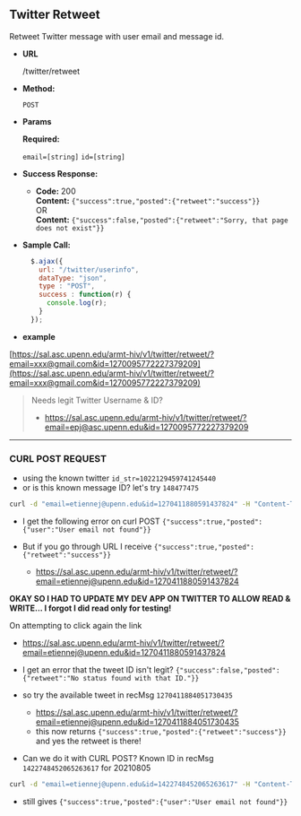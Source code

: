 **Twitter Retweet**
----
  Retweet Twitter message with user email and message id. 
 

* **URL**

  /twitter/retweet

* **Method:**

  `POST`

*  **Params**

   **Required:**

   `email=[string]`
   `id=[string]`

* **Success Response:**

  * **Code:** 200 <br />
    **Content:** `{"success":true,"posted":{"retweet":"success"}}`<br />
     OR <br />
    **Content:** `{"success":false,"posted":{"retweet":"Sorry, that page does not exist"}}`

* **Sample Call:**

  ```javascript
    $.ajax({
      url: "/twitter/userinfo",
      dataType: "json",
      type : "POST",
      success : function(r) {
        console.log(r);
      }
    });
  ```
  
  
* **example**

[https://sal.asc.upenn.edu/armt-hiv/v1/twitter/retweet/?email=xxx@gmail.com&id=1270095772227379209](https://sal.asc.upenn.edu/armt-hiv/v1/twitter/retweet/?email=xxx@gmail.com&id=1270095772227379209)


> Needs legit Twitter Username & ID?
> 
> - https://sal.asc.upenn.edu/armt-hiv/v1/twitter/retweet/?email=epj@asc.upenn.edu&id=1270095772227379209


___________

### CURL POST REQUEST

- using the known twitter `id_str=1022129459741245440`
- or is this known message ID? let's try `148477475`

```bash
curl -d "email=etiennej@upenn.edu&id=1270411880591437824" -H "Content-Type: application/x-www-form-urlencoded" -X POST https://sal.asc.upenn.edu/armt-hiv/v1/twitter/retweet/
```

- I get the following error on curl POST `{"success":true,"posted":{"user":"User email not found"}}`

- But if you go through URL I receive `{"success":true,"posted":{"retweet":"success"}}`
    - https://sal.asc.upenn.edu/armt-hiv/v1/twitter/retweet/?email=etiennej@upenn.edu&id=1270411880591437824

**OKAY SO I HAD TO UPDATE MY DEV APP ON TWITTER TO ALLOW READ & WRITE... I forgot I did read only for testing!**

On attempting to click again the link 
- https://sal.asc.upenn.edu/armt-hiv/v1/twitter/retweet/?email=etiennej@upenn.edu&id=1270411880591437824

- I get an error that the tweet ID isn't legit? `{"success":false,"posted":{"retweet":"No status found with that ID."}}`
- so try the available tweet in recMsg `1270411884051730435`
  - https://sal.asc.upenn.edu/armt-hiv/v1/twitter/retweet/?email=etiennej@upenn.edu&id=1270411884051730435
  - this now returns `{"success":true,"posted":{"retweet":"success"}}` and yes the retweet is there!

- Can we do it with CURL POST? Known ID in recMsg `1422748452065263617` for 20210805

```bash
curl -d "email=etiennej@upenn.edu&id=1422748452065263617" -H "Content-Type: application/x-www-form-urlencoded" -X POST https://sal.asc.upenn.edu/armt-hiv/v1/twitter/retweet/
```
- still gives `{"success":true,"posted":{"user":"User email not found"}}`
